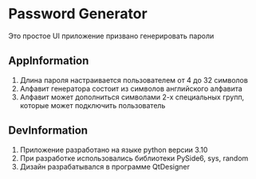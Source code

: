# Password Generator

Это простое UI приложение призвано генерировать пароли

## AppInformation
1) Длина пароля настраивается пользователем от 4 до 32 символов
2) Алфавит генератора состоит из символов английского алфавита
3) Алфавит может дополниться символами 2-х специальных групп, которые может подключить пользователь

## DevInformation
1) Приложение разработано на языке python версии 3.10
2) При разработке использовались библиотеки PySide6, sys, random
3) Дизайн разрабатывался в программе QtDesigner